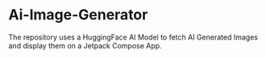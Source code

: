 # Ai-Image-Generator
The repository uses a HuggingFace AI Model to fetch AI Generated Images and display them on a Jetpack Compose App.  
